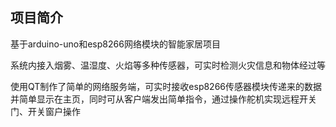 ## 项目简介

基于arduino-uno和esp8266网络模块的智能家居项目

系统内接入烟雾、温湿度、火焰等多种传感器，可实时检测火灾信息和物体经过等

使用QT制作了简单的网络服务端，可实时接收esp8266传感器模块传递来的数据并简单显示在主页，同时可从客户端发出简单指令，通过操作舵机实现远程开关门、开关窗户操作
